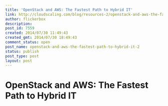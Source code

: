 ```yaml
---
title: 'OpenStack and AWS: The Fastest Path to Hybrid IT'
link: http://cloudscaling.com/blog/resources-2/openstack-and-aws-the-fastest-path-to-hybrid-it-2/
author: flickerbox
description: 
post_id: 7559
created: 2014/07/30 11:49:43
created_gmt: 2014/07/30 18:49:43
comment_status: open
post_name: openstack-and-aws-the-fastest-path-to-hybrid-it-2
status: publish
post_type: post
layout: post
---
```


# OpenStack and AWS: The Fastest Path to Hybrid IT

